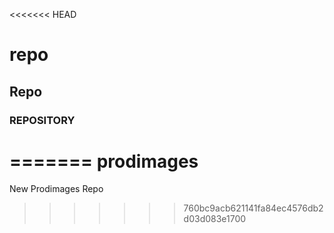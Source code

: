 <<<<<<< HEAD

# repo

## Repo

### REPOSITORY
=======
prodimages
==========

New Prodimages Repo
>>>>>>> 760bc9acb621141fa84ec4576db2d03d083e1700
